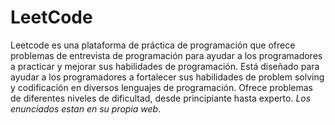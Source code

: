 # LeetCode
Leetcode es una plataforma de práctica de programación que ofrece problemas de entrevista de programación para ayudar a los programadores a practicar y mejorar sus habilidades de programación. Está diseñado para ayudar a los programadores a fortalecer sus habilidades de problem solving y codificación en diversos lenguajes de programación. Ofrece problemas de diferentes niveles de dificultad, desde principiante hasta experto. *Los enunciados estan en su propia web*.
